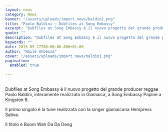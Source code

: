 ```yaml
---
layout: news
category: News
banner: "/assets/uploads/import.news/baldini.png"
title: "Paolo Baldini – Dubfiles at Song Embassy"
excerpt: "Dubfiles at Song Embassy è il nuovo progetto del grande producer reggae Paolo Baldini, interamente realizzato in Giamaica, a Song Embassy Papine a Kingston 6. Il primo singolo è la tune realizzata con la singer giamaicana Hempress Sativa. Il titolo è Boom Wah Da Da Deng"
quote: ""
description: "Dubfiles at Song Embassy è il nuovo progetto del grande producer reggae Paolo Baldini, interamente realizzato in Giamaica, a Song Embassy Papine a Kingston 6. Il primo singolo è la tune realizzata con la singer giamaicana Hempress Sativa. Il titolo è Boom Wah Da Da Deng"
keywords: ""
date: 2015-09-27T00:00:00.000+01:00
author: "Haile Anbessa"
cover: "/assets/uploads/import.news/baldini.png"
pagination:
  enabled: true

---
```


[](https://hotmc.com/wp-content/uploads/2015/09/baldini.png)  
Dubfiles at Song Embassy è il nuovo progetto del grande producer reggae Paolo Baldini, interamente realizzato in Giamaica, a Song Embassy Papine a Kingston 6.

Il primo singolo è la tune realizzata con la singer giamaicana Hempress Sativa.

Il titolo è Boom Wah Da Da Deng